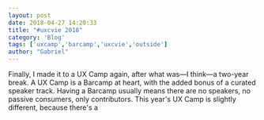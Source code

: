 ```yaml
---
layout: post
date: 2018-04-27 14:20:33
title: "#uxcvie 2018"
category: 'Blog'
tags: ['uxcamp','barcamp','uxcvie','outside']
author: "Gabriel"
---
```


Finally, I made it to a UX Camp again, after what was—I think—a two-year break. A UX Camp is a Barcamp at heart, with the added bonus of a curated speaker track. Having a Barcamp usually means there are no speakers, no passive consumers, only contributors. This year's UX Camp is slightly different, because there's a  